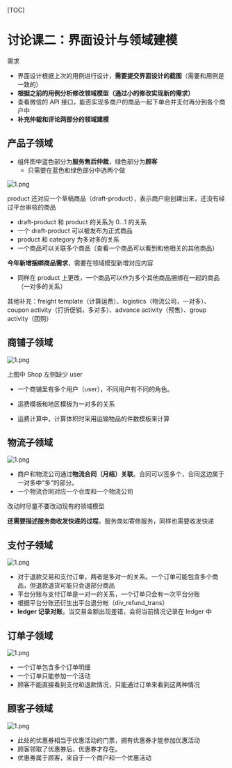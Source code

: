 [TOC]

# 讨论课二：界面设计与领域建模

需求

- 界面设计根据上次的用例进行设计，**需要提交界面设计的截图**（需要和用例是一致的）
- **根据之前的用例分析修改领域模型（通过小的修改实现新的需求）**
- 查看微信的 API 接口，能否实现多商户的商品一起下单合并支付再分到各个商户中
- **补充仲裁和评论两部分的领域建模**



## 产品子领域

- 组件图中蓝色部分为**服务售后仲裁**，绿色部分为**顾客**
  - 只需要在蓝色和绿色部分中选两个做



![1.png](https://s2.loli.net/2024/10/08/BFHGVKI29LUsYOj.png)

product 还对应一个草稿商品（draft-product），表示商户刚创建出来，还没有经过平台审核的商品

- draft-product 和 product 的关系为 0...1 的关系
- 一个 draft-product 可以被发布为正式商品
- product 和 category 为多对多的关系
- 一个商品可以关联多个商品（查看一个商品可以看到和他相关的其他商品）



**今年新增捆绑商品需求**，需要在领域模型新增对应内容

- 同样在 product 上更改，一个商品可以作为多个其他商品捆绑在一起的商品（一对多的关系）



其他补充：freight template（计算运费）、logistics（物流公司，一对多）、coupon activity（打折促销，多对多）、advance activity（预售）、group activity（团购）





## 商铺子领域

![1.png](https://s2.loli.net/2024/10/08/cpOjulIHdGhQfa8.png)

上图中 Shop 左侧缺少 user

- 一个商铺里有多个用户（user），不同用户有不同的角色。
- 运费模板和地区模板为一对多的关系

- 运费计算中，计算体积时采用运输物品的件数模板来计算





## 物流子领域

![1.png](https://s2.loli.net/2024/10/08/egPR3yVjm2ncYh5.png)

- 商户和物流公司通过**物流合同（月结）关联**。合同可以签多个，合同这边属于一对多中“多”的部分。
- 一个物流合同对应一个仓库和一个物流公司



改动时尽量不要改动现有的领域模型

**还需要描述服务商收发快递的过程**，服务商如寄修服务，同样也需要收发快递



## 支付子领域

![1.png](https://s2.loli.net/2024/10/09/C1XHnbucAlUJxS5.png)

- 对于退款交易和支付订单，两者是多对一的关系。一个订单可能包含多个商品，但退款退货可能只会退部分商品
- 平台分账与支付订单是一对一的关系，一个订单只会有一次平台分账
- 根据平台分账还衍生出平台退分帐（div_refund_trans）
- **ledger 记录对账**，当交易金额出现差错，会将当前情况记录在 ledger 中





## 订单子领域

![1.png](https://s2.loli.net/2024/10/09/a2YrHjAP4qmWBxe.png)

- 一个订单包含多个订单明细
- 一个订单只能参加一个活动
- 顾客不能直接看到支付和退款情况，只能通过订单来看到这两种情况





## 顾客子领域

![1.png](https://s2.loli.net/2024/10/09/Sf2j8cJPevayH4d.png)

- 此处的优惠券相当于优惠活动的门票，拥有优惠券才能参加优惠活动
- 顾客领取了优惠券后，优惠券才存在。
- 优惠券属于顾客，来自于一个商户和一个优惠活动